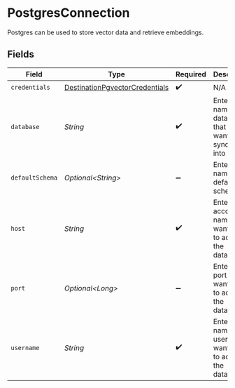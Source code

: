 # PostgresConnection

Postgres can be used to store vector data and retrieve embeddings.


## Fields

| Field                                                                                   | Type                                                                                    | Required                                                                                | Description                                                                             | Example                                                                                 |
| --------------------------------------------------------------------------------------- | --------------------------------------------------------------------------------------- | --------------------------------------------------------------------------------------- | --------------------------------------------------------------------------------------- | --------------------------------------------------------------------------------------- |
| `credentials`                                                                           | [DestinationPgvectorCredentials](../../models/shared/DestinationPgvectorCredentials.md) | :heavy_check_mark:                                                                      | N/A                                                                                     |                                                                                         |
| `database`                                                                              | *String*                                                                                | :heavy_check_mark:                                                                      | Enter the name of the database that you want to sync data into                          | AIRBYTE_DATABASE                                                                        |
| `defaultSchema`                                                                         | *Optional\<String>*                                                                     | :heavy_minus_sign:                                                                      | Enter the name of the default schema                                                    | AIRBYTE_SCHEMA                                                                          |
| `host`                                                                                  | *String*                                                                                | :heavy_check_mark:                                                                      | Enter the account name you want to use to access the database.                          | AIRBYTE_ACCOUNT                                                                         |
| `port`                                                                                  | *Optional\<Long>*                                                                       | :heavy_minus_sign:                                                                      | Enter the port you want to use to access the database                                   | 5432                                                                                    |
| `username`                                                                              | *String*                                                                                | :heavy_check_mark:                                                                      | Enter the name of the user you want to use to access the database                       | AIRBYTE_USER                                                                            |